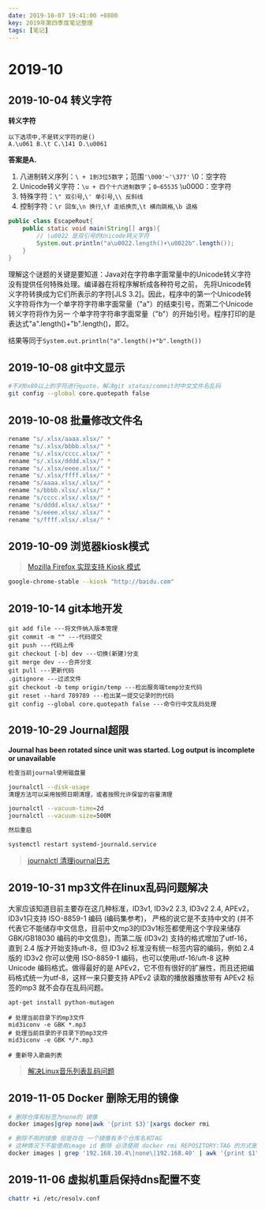 ```yaml
---
date: 2019-10-07 19:41:00 +0800
key: 2019年第四季度笔记整理
tags: [笔记]
---
```


# 2019-10

## 2019-10-04 转义字符

**转义字符**

```text
以下选项中,不是转义字符的是()
A.\u061 B.\t C.\141 D.\u0061
```

**答案是A.**

1. 八进制转义序列：`\ + 1到3位5数字`；范围`'\000'~'\377'` \0：空字符
2. Unicode转义字符：`\u + 四个十六进制数字`；`0~65535` \u0000：空字符
3. 特殊字符：`\" 双引号`,`\' 单引号`,`\\ 反斜线`
4. 控制字符：`\r 回车`,`\n 换行`,`\f 走纸换页`,`\t 横向跳格`,`\b 退格`


```java
public class EscapeRout{
    public static void main(String[] args){
        // \u0022 是双引号的Unicode转义字符
        System.out.println("a\u0022.length()+\u0022b".length());
    }
}
```

理解这个谜题的关键是要知道：Java对在字符串字面常量中的Unicode转义字符没有提供任何特殊处理。编译器在将程序解析成各种符号之前， 先将Unicode转义字符转换成为它们所表示的字符[JLS 3.2]。因此，程序中的第一个Unicode转义字符将作为一个单字符字符串字面常量（"a"）的结束引号，而第二个Unicode转义字符将作为另一 个单字符字符串字面常量（"b"）的开始引号。程序打印的是表达式"a".length()+"b".length()，即2。

结果等同于`System.out.println("a".length()+"b".length())`


## 2019-10-08 git中文显示


```bash
#不对0x80以上的字符进行quote，解决git status/commit时中文文件名乱码
git config --global core.quotepath false
```

## 2019-10-08 批量修改文件名

```bash
rename "s/.xlsx/aaaa.xlsx/" *
rename "s/.xlsx/bbbb.xlsx/" *
rename "s/.xlsx/cccc.xlsx/" *
rename "s/.xlsx/dddd.xlsx/" *
rename "s/.xlsx/eeee.xlsx/" *
rename "s/.xlsx/ffff.xlsx/" *
rename "s/aaaa.xlsx/.xlsx/" *
rename "s/bbbb.xlsx/.xlsx/" *
rename "s/cccc.xlsx/.xlsx/" *
rename "s/dddd.xlsx/.xlsx/" *
rename "s/eeee.xlsx/.xlsx/" *
rename "s/ffff.xlsx/.xlsx/" *
```

## 2019-10-09 浏览器kiosk模式

>[Mozilla Firefox 实现支持 Kiosk 模式](https://www.oschina.net/news/110424/mozilla-firefox-implement-kiosk-mode)

```bash
google-chrome-stable --kiosk "http://baidu.com"
```

## 2019-10-14 git本地开发

```text
git add file ---将文件纳入版本管理
git commit -m "" ---代码提交
git push ---代码上传
git checkout [-b] dev ---切换(新建)分支
git merge dev ---合并分支
git pull ---更新代码
.gitignore ---过滤文件
git checkout -b temp origin/temp ---检出服务端temp分支代码
git reset --hard 789789 ---检出某一提交记录时的代码
git config --global core.quotepath false ---命令行中文乱码处理
```

## 2019-10-29 Journal超限

**Journal has been rotated since unit was started. Log output is incomplete or unavailable**

```bash
检查当前journal使用磁盘量

journalctl --disk-usage
清理方法可以采用按照日期清理，或者按照允许保留的容量清理

journalctl --vacuum-time=2d
journalctl --vacuum-size=500M

然后重启

systemctl restart systemd-journald.service

```

>[journalctl 清理journal日志](https://www.cnblogs.com/jiuchongxiao/p/9222953.html)


## 2019-10-31 mp3文件在linux乱码问题解决

大家应该知道目前主要存在这几种标准，ID3v1, ID3v2 2.3, ID3v2 2.4, APEv2，ID3v1只支持 ISO-8859-1 编码 (编码集参考)， 严格的说它是不支持中文的 (并不代表它不能储存中文信息，目前中文mp3的ID3v1标签都使用这个字段来储存 GBK/GB18030 编码的中文信息)，而第二版 (ID3v2) 支持的格式增加了utf-16，直到 2.4 版才开始支持uft-8，但 ID3v2 标准没有统一标签内容的编码，例如 2.4 版的 ID3v2 你可以使用 ISO-8859-1 编码，也可以使用utf-16/uft-8 这种 Unicode 编码格式。做得最好的是 APEv2，它不但有很好的扩展性，而且还把编码格式统一为utf-8，这样一来只要支持 APEv2 读取的播放器播放带有 APEv2 标签的mp3 就不会存在乱码问题。

```baash
apt-get install python-mutagen

# 处理当前目录下的mp3文件
mid3iconv -e GBK *.mp3
# 处理当前目录的子目录下的mp3文件
mid3iconv -e GBK */*.mp3

# 重新导入歌曲列表
```

>[解决Linux音乐列表乱码问题](https://holmesian.org/Linux_utf_gbk)


## 2019-11-05 Docker 删除无用的镜像

```bash
# 删除仓库和标签为none的 镜像
docker images|grep none|awk '{print $3}'|xargs docker rmi 

# 删除不用的镜像 但是存在 一个镜像有多个仓库名和TAG 
# 这种情况下不能使用image id 删除 必须使用 docker rmi REPOSITORY:TAG 的方式删除
docker images | grep '192.168.10.4\|none\|192.168.40' | awk '{print $1":"$2}' | xargs docker rmi
```

## 2019-11-06 虚拟机重启保持dns配置不变

```bash
chattr +i /etc/resolv.conf
```
